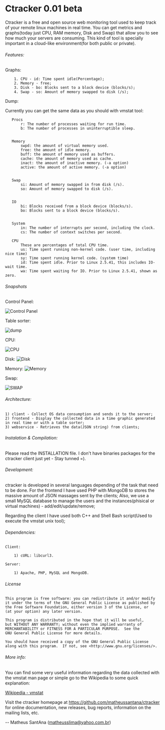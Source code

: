Ctracker 0.01 beta
=======================

Ctracker is a free and open source web monitoring tool used to keep track of your remote linux machines in real time.
You can get metrics and graphs(today just CPU, RAM memory, Disk and Swap) that allow you to see how much your servers are consuming.
This kind of tool is specially important in a cloud-like environment(for both public or private).


###### Features:


Graphs:

		1. CPU - id: Time spent idle(Percentage);
		2. Memory - free;
		3. Disk - bo: Blocks sent to a block device (blocks/s);
		4. Swap - so: Amount of memory swapped to disk (/s);


Dump:

Currently you can get the same data as you should with vmstat tool:
	
```
   Procs
       r: The number of processes waiting for run time.
       b: The number of processes in uninterruptible sleep.


   Memory
       swpd: the amount of virtual memory used.
       free: the amount of idle memory.
       buff: the amount of memory used as buffers.
       cache: the amount of memory used as cache.
       inact: the amount of inactive memory. (-a option)
       active: the amount of active memory. (-a option)


   Swap
       si: Amount of memory swapped in from disk (/s).
       so: Amount of memory swapped to disk (/s).


   IO
       bi: Blocks received from a block device (blocks/s).
       bo: Blocks sent to a block device (blocks/s).


   System
       in: The number of interrupts per second, including the clock.
       cs: The number of context switches per second.

   CPU
       These are percentages of total CPU time.
       us: Time spent running non-kernel code. (user time, including nice time)
       sy: Time spent running kernel code. (system time)
       id: Time spent idle. Prior to Linux 2.5.41, this includes IO-wait time.
       wa: Time spent waiting for IO. Prior to Linux 2.5.41, shown as zero.
```

###### Snapshots

Control Panel:

![Control Panel](https://raw.github.com/matheussantana/ctracker/master/documentation/snapshots/index.png "Control Panel")


Table sorter:

![dump](https://raw.github.com/matheussantana/ctracker/master/documentation/snapshots/dump.png "Table Sorter")

CPU:

![CPU](https://raw.github.com/matheussantana/ctracker/master/documentation/snapshots/cpu.png "CPU")

Disk:
![Disk](https://raw.github.com/matheussantana/ctracker/master/documentation/snapshots/disk.png "Disk")

Memory:
![Memory](https://raw.github.com/matheussantana/ctracker/master/documentation/snapshots/memory.png "Memory")

Swap:

![SWAP](https://raw.github.com/matheussantana/ctracker/master/documentation/snapshots/swap.png "SWAP")


###### Architecture:

	1) client - Collect OS data consumption and sends it to the server;
	2) frontend - Display the collected data in a time graphic generated in real time or with a table sorter;
	3) webservice - Retrieves the data(JSON string) from clients;

###### Instalation & Compilation:

	
Please read the INSTALLATION file.	I don't have binaries packages for the ctracker client just yet - Stay tunned =).


###### Development:

ctracker is developed in several languages depending of the task that need to be done.
For the frontend I have used PHP with MongoDB to stores the massive amount of JSON massages sent by the clients;
Also, we use a small MySQL database to manage the users and the instances(phisical or virtual machines) - add/edit/update/remove;

Regarding the client I have used both C++ and Shell Bash script(Used to execute the vmstat unix tool);


###### Dependencies:

	Client:

		1) cURL: libcurl3.

	Server:

		1) Apache, PHP, MySQL and MongoDB.

###### License

    This program is free software: you can redistribute it and/or modify
    it under the terms of the GNU General Public License as published by
    the Free Software Foundation, either version 3 of the License, or
    (at your option) any later version.

    This program is distributed in the hope that it will be useful,
    but WITHOUT ANY WARRANTY; without even the implied warranty of
    MERCHANTABILITY or FITNESS FOR A PARTICULAR PURPOSE.  See the
    GNU General Public License for more details.

    You should have received a copy of the GNU General Public License
    along with this program.  If not, see <http://www.gnu.org/licenses/>.

###### More info:

You can find some very useful information regarding the data collected with the vmstat man page or simple go to the Wikipedia to some quick explanation:

[Wikipedia - vmstat](http://en.wikipedia.org/wiki/Vmstat)

Visit the ctracker homepage at https://github.com/matheussantana/ctracker for online documentation, new releases, bug reports, information on the mailing lists, etc.

-- Matheus SantAna (matheusslima@yahoo.com.br)
